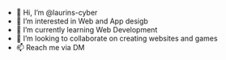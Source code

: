 - 👋 Hi, I’m @laurins-cyber
- 👀 I’m interested in Web and App desigb
- 🌱 I’m currently learning Web Development
- 💞️ I’m looking to collaborate on creating websites and games
- 📫 Reach me via DM

<!---
laurins-cyber/laurins-cyber is a ✨ special ✨ repository because its `README.md` (this file) appears on your GitHub profile.
You can click the Preview link to take a look at your changes.
--->
